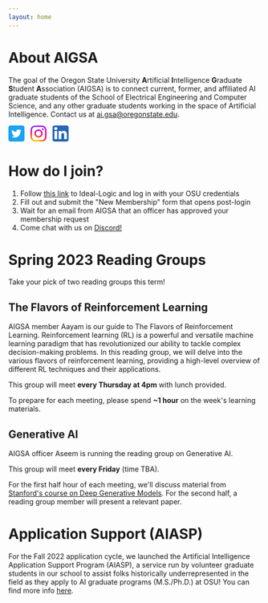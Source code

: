 ```yaml
---
layout: home
---
```


# About AIGSA
The goal of the Oregon State University **A**rtificial **I**ntelligence **G**raduate **S**tudent **A**ssociation (AIGSA) is to connect current, former, and affiliated AI graduate students of the School of Electrical Engineering and Computer Science, and any other graduate students working in the space of Artificial Intelligence. Contact us at [ai.gsa@oregonstate.edu](mailto:ai.gsa@oregonstate.edu).

[<img src="assets/images/twitter_logo.png" width="32">](https://twitter.com/osu_aigsa)&nbsp;&nbsp;&nbsp;[<img src="assets/images/instagram_logo.png" width="32">](https://www.instagram.com/osu_aigsa/)&nbsp;&nbsp;&nbsp;[<img src="assets/images/linkedin_logo.png" width="32" >](https://www.linkedin.com/company/osu-aigsa)

# How do I join?
1. Follow [this link](https://apps.ideal-logic.com/osusee?key=F3T9-25VWY_5878-CZ4R_f7b06f23) to Ideal-Logic and log in with your OSU credentials
2. Fill out and submit the "New Membership" form that opens post-login
3. Wait for an email from AIGSA that an officer has approved your membership request
4. Come chat with us on [Discord!](https://discord.gg/wGrtzFM8sJ)

# Spring 2023 Reading Groups

Take your pick of two reading groups this term!

## The Flavors of Reinforcement Learning

AIGSA member Aayam is our guide to The Flavors of Reinforcement Learning. Reinforcement learning (RL) is a powerful and versatile machine learning paradigm that has revolutionized our ability to tackle complex decision-making problems. In this reading group, we will delve into the various flavors of reinforcement learning, providing a high-level overview of different RL techniques and their applications.

This group will meet **every Thursday at 4pm** with lunch provided.

To prepare for each meeting, please spend **~1 hour** on the week's learning materials. 

## Generative AI

AIGSA officer Aseem is running the reading group on Generative AI.

This group will meet **every Friday** (time TBA). 

For the first half hour of each meeting, we'll discuss material from [Stanford's course on Deep Generative Models](https://deepgenerativemodels.github.io/). For the second half, a reading group member will present a relevant paper. 

# Application Support (AIASP)
For the Fall 2022 application cycle, we launched the Artificial Intelligence Application Support Program (AIASP), a service run by volunteer graduate students in our school to assist folks historically underrepresented in the field as they apply to AI graduate programs (M.S./Ph.D.) at OSU! You can find more info [here](https://www.aigsa.club/aiasp).
